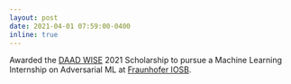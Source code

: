 ```yaml
---
layout: post
date: 2021-04-01 07:59:00-0400
inline: true
---
```


Awarded the [DAAD WISE](https://www2.daad.de/deutschland/stipendium/datenbank/en/21148-scholarship-database/?detail=50015295) 2021 Scholarship to pursue a Machine Learning Internship on Adversarial ML at [Fraunhofer IOSB](https://www.iosb.fraunhofer.de/en.html).